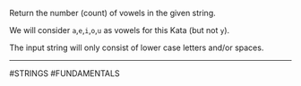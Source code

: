 Return the number (count) of vowels in the given string.

We will consider `a`,`e`,`i`,`o`,`u` as vowels for this Kata (but not `y`).

The input string will only consist of lower case letters and/or spaces.

---

#STRINGS #FUNDAMENTALS